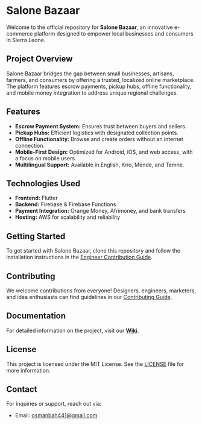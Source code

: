 # Salone Bazaar

Welcome to the official repository for **Salone Bazaar**, an innovative e-commerce platform designed to empower local businesses and consumers in Sierra Leone.

## Project Overview
Salone Bazaar bridges the gap between small businesses, artisans, farmers, and consumers by offering a trusted, localized online marketplace. The platform features escrow payments, pickup hubs, offline functionality, and mobile money integration to address unique regional challenges.

## Features
- **Escrow Payment System:** Ensures trust between buyers and sellers.
- **Pickup Hubs:** Efficient logistics with designated collection points.
- **Offline Functionality:** Browse and create orders without an internet connection.
- **Mobile-First Design:** Optimized for Android, iOS, and web access, with a focus on mobile users.
- **Multilingual Support:** Available in English, Krio, Mende, and Temne.

## Technologies Used
- **Frontend:** Flutter
- **Backend:** Firebase & Firebase Functions
- **Payment Integration:** Orange Money, Afrimoney, and bank transfers
- **Hosting:** AWS for scalability and reliability

## Getting Started
To get started with Salone Bazaar, clone this repository and follow the installation instructions in the [Engineer Contribution Guide](https://github.com/osmanbah441/salone_bazaar/wiki/Engineer-Contribution-Guide).

## Contributing
We welcome contributions from everyone! Designers, engineers, marketers, and idea enthusiasts can find guidelines in our [Contributing Guide](https://github.com/osmanbah441/salone_bazaar/wiki/Contributing).

## Documentation
For detailed information on the project, visit our **[Wiki](https://github.com/osmanbah441/salone_bazaar/wiki)**.

## License
This project is licensed under the MIT License. See the [LICENSE](LICENSE) file for more information.

## Contact
For inquiries or support, reach out via:
- Email: osmanbah441@gmail.com

